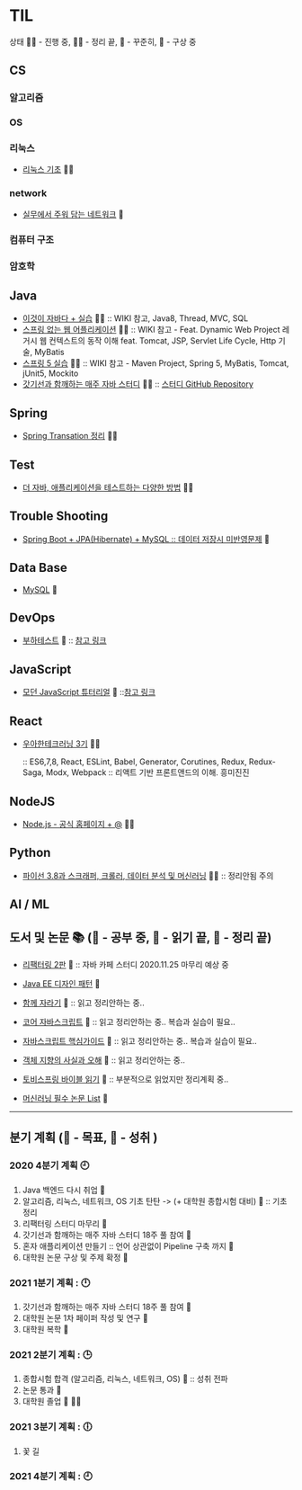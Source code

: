 # TIL
 상태 :running_woman: - 진행 중, :woman_student: - 정리 끝, :green_book: - 꾸준히, :thought_balloon: - 구상 중

## CS
### 알고리즘
### OS
### 리눅스
- [리눅스 기초]() :running_woman:
### network
- [실무에서 주워 담는 네트워크](https://github.com/accidentlywoo/TIL/tree/master/network) :green_book:
### 컴퓨터 구조
### 암호학

## Java 
- [이것이 자바다 + 실습](https://github.com/accidentlywoo/sec) :woman_student: :: WIKI 참고, Java8, Thread, MVC, SQL
- [스프링 없는 웹 어플리케이션](https://github.com/accidentlywoo/secsec) :woman_student: :: WIKI 참고 - Feat. Dynamic Web Project 레거시 웹 컨텍스트의 동작 이해 feat. Tomcat, JSP, Servlet Life Cycle, Http 기술, MyBatis
- [스프링 5 실습](https://github.com/accidentlywoo/secSpring) :woman_student: :: WIKI 참고 - Maven Project, Spring 5, MyBatis, Tomcat, jUnit5, Mockito
- [갓기선과 함깨하는 매주 자바 스터디](https://github.com/accidentlywoo/TIL/tree/master/JavaStudy-WhiteShip) :running_woman:
   :: [스터디 GitHub Repository](https://github.com/whiteship/live-study/issues)

## Spring
- [Spring Transation 정리](https://github.com/accidentlywoo/TIL/tree/master/SpringTransaction) :running_woman:

## Test
- [더 자바, 애플리케이션을 테스트하는 다양한 방법](https://github.com/accidentlywoo/HelloTesting) :running_woman:

## Trouble Shooting
- [Spring Boot + JPA(Hibernate) + MySQL :: 데이터 저장시 미반영문제](https://github.com/accidentlywoo/TIL/tree/master/TroubleShooting) :green_book:

## Data Base
- [MySQL](https://github.com/accidentlywoo/TIL/tree/master/MySQL) :thought_balloon:

## DevOps
- [부하테스트]() :thought_balloon:
    :: [참고 링크](https://blog.imqa.io/siljeon-web-aeb-buha-teseuteu-1byeon/)

## JavaScript
- [모던 JavaScript 튜터리얼]() :thought_balloon:
    ::[참고 링크](https://ko.javascript.info/)

## React
- [우아한테크러닝 3기](https://github.com/accidentlywoo/HelloReactive) :woman_student: 
  
    :: ES6,7,8, React, ESLint, Babel, Generator, Corutines, Redux, Redux-Saga, Modx, Webpack 
    :: 리액트 기반 프론트앤드의 이해. 흥미진진

## NodeJS
- [Node.js - 공식 홈페이지 + @](https://github.com/accidentlywoo/HelloNodeJS) :running_woman:

## Python
- [파이선 3.8과 스크래퍼, 크롤러, 데이터 분석 및 머신러닝](https://github.com/accidentlywoo/python) :woman_student: :: 정리안됨 주의

## AI / ML
  
## 도서 및 논문 :books: (:open_book: - 공부 중, :ledger: - 읽기 끝, :closed_book: - 정리 끝)
- [리팩터링 2판](https://github.com/accidentlywoo/HelloRefactoring) :open_book:
   :: 자바 카페 스터디 2020.11.25 마무리 예상 중 
- [Java EE 디자인 패턴](https://github.com/accidentlywoo/TIL/tree/master/JavaEEDesignPattern) :open_book:
- [함께 자라기]() :ledger: :: 읽고 정리안하는 중..
- [코어 자바스크립트]() :ledger: :: 읽고 정리안하는 중.. 복습과 실습이 필요..
- [자바스크립트 핵심가이드]() :ledger: :: 읽고 정리안하는 중.. 복습과 실습이 필요..
- [객체 지향의 사실과 오해]() :ledger: :: 읽고 정리안하는 중..
- [토비스프링 바이블 읽기]() :open_book: :: 부분적으로 읽었지만 정리계획 중..

- [머신러닝 필수 논문 List](https://www.notion.so/c3b3474d18ef4304b23ea360367a5137?v=5d763ad5773f44eb950f49de7d7671bd) :green_book:
---

## 분기 계획 (:gem: - 목표, :dart: - 성취 )
### 2020 4분기 계획 :clock9:
  1. Java 백엔드 다시 취업 :dart:
  2. 알고리즘, 리눅스, 네트워크, OS 기초 탄탄 -> (+ 대학원 종합시험 대비) :gem: :: 기초 정리
  3. 리팩터링 스터디 마무리 :gem:
  4. 갓기선과 함깨하는 매주 자바 스터디 18주 풀 참여 :gem:
  5. 혼자 애플리케이션 만들기 :: 언어 상관없이 Pipeline 구축 까지 :gem:
  6. 대학원 논문 구상 및 주제 확정 :gem:

### 2021 1분기 계획 : :clock12:
  1. 갓기선과 함깨하는 매주 자바 스터디 18주 풀 참여 :gem:
  2. 대학원 논문 1차 페이퍼 작성 및 연구 :gem:
  3. 대학원 복학 :gem:

### 2021 2분기 계획 : :clock3:
  1. 종합시험 합격 (알고리즘, 리눅스, 네트워크, OS) :gem: :: 성취 전파
  2. 논문 통과 :gem:
  3. 대학원 졸업 :gem: :woman_student:

### 2021 3분기 계획 : :clock6:
  1. 꽃 길 
   

### 2021 4분기 계획 : :clock9:

